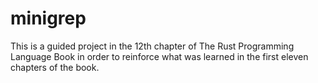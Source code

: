 # minigrep
This is a guided project in the 12th chapter of The Rust Programming Language Book in order to reinforce what was learned in the first eleven chapters of the book.
